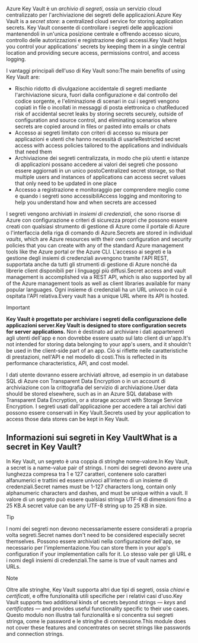 <span data-ttu-id="1d7f7-101">Azure Key Vault è un *archivio di segreti*, ossia un servizio cloud centralizzato per l'archiviazione dei segreti delle applicazioni.</span><span class="sxs-lookup"><span data-stu-id="1d7f7-101">Azure Key Vault is a *secret store*: a centralized cloud service for storing application secrets.</span></span> <span data-ttu-id="1d7f7-102">Key Vault consente di controllare i segreti delle applicazioni mantenendoli in un'unica posizione centrale e offrendo accesso sicuro, controllo delle autorizzazioni e registrazione degli accessi.</span><span class="sxs-lookup"><span data-stu-id="1d7f7-102">Key Vault helps you control your applications' secrets by keeping them in a single central location and providing secure access, permissions control, and access logging.</span></span>

<span data-ttu-id="1d7f7-103">I vantaggi principali dell'uso di Key Vault sono:</span><span class="sxs-lookup"><span data-stu-id="1d7f7-103">The main benefits of using Key Vault are:</span></span>

- <span data-ttu-id="1d7f7-104">Rischio ridotto di divulgazione accidentale di segreti mediante l'archiviazione sicura, fuori dalla configurazione e dal controllo del codice sorgente, e l'eliminazione di scenari in cui i segreti vengono copiati in file o incollati in messaggi di posta elettronica o chat</span><span class="sxs-lookup"><span data-stu-id="1d7f7-104">Reduced risk of accidental secret leaks by storing secrets securely, outside of configuration and source control, and eliminating scenarios where secrets are copied around in files or pasted into emails or chats</span></span>
- <span data-ttu-id="1d7f7-105">Accesso ai segreti limitato con criteri di accesso su misura per applicazioni e utenti che hanno necessità di usarle</span><span class="sxs-lookup"><span data-stu-id="1d7f7-105">Restricted secret access with access policies tailored to the applications and individuals that need them</span></span>
- <span data-ttu-id="1d7f7-106">Archiviazione dei segreti centralizzata, in modo che più utenti e istanze di applicazioni possano accedere ai valori dei segreti che possono essere aggiornati in un unico posto</span><span class="sxs-lookup"><span data-stu-id="1d7f7-106">Centralized secret storage, so that multiple users and instances of applications can access secret values that only need to be updated in one place</span></span>
- <span data-ttu-id="1d7f7-107">Accesso a registrazione e monitoraggio per comprendere meglio come e quando i segreti sono accessibili</span><span class="sxs-lookup"><span data-stu-id="1d7f7-107">Access logging and monitoring to help you understand how and when secrets are accessed</span></span>

<span data-ttu-id="1d7f7-108">I segreti vengono archiviati in *insiemi di credenziali*, che sono risorse di Azure con configurazione e criteri di sicurezza propri che possono essere creati con qualsiasi strumento di gestione di Azure come il portale di Azure o l'interfaccia della riga di comando di Azure.</span><span class="sxs-lookup"><span data-stu-id="1d7f7-108">Secrets are stored in individual *vaults*, which are Azure resources with their own configuration and security policies that you can create with any of the standard Azure management tools like the Azure portal or the Azure CLI.</span></span> <span data-ttu-id="1d7f7-109">L'accesso ai segreti e la gestione degli insiemi di credenziali avvengono tramite l'API REST, supportata anche da tutti gli strumenti di gestione di Azure nonché da librerie client disponibili per i linguaggi più diffusi.</span><span class="sxs-lookup"><span data-stu-id="1d7f7-109">Secret access and vault management is accomplished via a REST API, which is also supported by all of the Azure management tools as well as client libraries available for many popular languages.</span></span> <span data-ttu-id="1d7f7-110">Ogni insieme di credenziali ha un URL univoco in cui è ospitata l'API relativa.</span><span class="sxs-lookup"><span data-stu-id="1d7f7-110">Every vault has a unique URL where its API is hosted.</span></span>

> [!IMPORTANT]
> <span data-ttu-id="1d7f7-111">**Key Vault è progettato per archiviare i segreti della configurazione delle applicazioni server.**</span><span class="sxs-lookup"><span data-stu-id="1d7f7-111">**Key Vault is designed to store configuration secrets for server applications.**</span></span> <span data-ttu-id="1d7f7-112">Non è destinato ad archiviare i dati appartenenti agli utenti dell'app e non dovrebbe essere usato sul lato client di un'app.</span><span class="sxs-lookup"><span data-stu-id="1d7f7-112">It's not intended for storing data belonging to your app's users, and it shouldn't be used in the client-side part of an app.</span></span> <span data-ttu-id="1d7f7-113">Ciò si riflette nelle caratteristiche di prestazioni, nell'API e nel modello di costi.</span><span class="sxs-lookup"><span data-stu-id="1d7f7-113">This is reflected in its performance characteristics, API, and cost model.</span></span>
>
> <span data-ttu-id="1d7f7-114">I dati utente dovranno essere archiviati altrove, ad esempio in un database SQL di Azure con Transparent Data Encryption o in un account di archiviazione con la crittografia del servizio di archiviazione.</span><span class="sxs-lookup"><span data-stu-id="1d7f7-114">User data should be stored elsewhere, such as in an Azure SQL database with Transparent Data Encryption, or a storage account with Storage Service Encryption.</span></span> <span data-ttu-id="1d7f7-115">I segreti usati dall'applicazione per accedere a tali archivi dati possono essere conservati in Key Vault.</span><span class="sxs-lookup"><span data-stu-id="1d7f7-115">Secrets used by your application to access those data stores can be kept in Key Vault.</span></span>

## <a name="what-is-a-secret-in-key-vault"></a><span data-ttu-id="1d7f7-116">Informazioni sui segreti in Key Vault</span><span class="sxs-lookup"><span data-stu-id="1d7f7-116">What is a secret in Key Vault?</span></span>

<span data-ttu-id="1d7f7-117">In Key Vault, un segreto è una coppia di stringhe nome-valore.</span><span class="sxs-lookup"><span data-stu-id="1d7f7-117">In Key Vault, a secret is a name-value pair of strings.</span></span> <span data-ttu-id="1d7f7-118">I nomi dei segreti devono avere una lunghezza compresa tra 1 e 127 caratteri, contenere solo caratteri alfanumerici e trattini ed essere univoci all'interno di un insieme di credenziali.</span><span class="sxs-lookup"><span data-stu-id="1d7f7-118">Secret names must be 1-127 characters long, contain only alphanumeric characters and dashes, and must be unique within a vault.</span></span> <span data-ttu-id="1d7f7-119">Il valore di un segreto può essere qualsiasi stringa UTF-8 di dimensioni fino a 25 KB.</span><span class="sxs-lookup"><span data-stu-id="1d7f7-119">A secret value can be any UTF-8 string up to 25 KB in size.</span></span>

> [!TIP]
> <span data-ttu-id="1d7f7-120">I nomi dei segreti non devono necessariamente essere considerati a propria volta segreti.</span><span class="sxs-lookup"><span data-stu-id="1d7f7-120">Secret names don't need to be considered especially secret themselves.</span></span> <span data-ttu-id="1d7f7-121">Possono essere archiviati nella configurazione dell'app, se necessario per l'implementazione.</span><span class="sxs-lookup"><span data-stu-id="1d7f7-121">You can store them in your app's configuration if your implementation calls for it.</span></span> <span data-ttu-id="1d7f7-122">Lo stesso vale per gli URL e i nomi degli insiemi di credenziali.</span><span class="sxs-lookup"><span data-stu-id="1d7f7-122">The same is true of vault names and URLs.</span></span>

> [!NOTE]
> <span data-ttu-id="1d7f7-123">Oltre alle stringhe, Key Vault supporta altri due tipi di segreti, ossia *chiavi* e *certificati*, e offre funzionalità utili specifiche per i relativi casi d'uso.</span><span class="sxs-lookup"><span data-stu-id="1d7f7-123">Key Vault supports two additional kinds of secrets beyond strings &mdash; *keys* and *certificates* &mdash; and provides useful functionality specific to their use cases.</span></span> <span data-ttu-id="1d7f7-124">Questo modulo non illustra tali funzionalità e si concentra sui segreti stringa, come le password e le stringhe di connessione.</span><span class="sxs-lookup"><span data-stu-id="1d7f7-124">This module does not cover these features and concentrates on secret strings like passwords and connection strings.</span></span>
